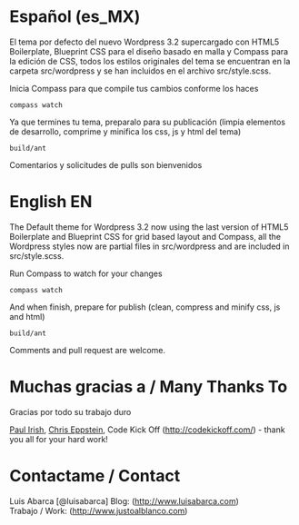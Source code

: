  Español (es_MX)
==================
El tema por defecto del nuevo Wordpress 3.2 supercargado con HTML5 Boilerplate, Blueprint CSS para el diseño basado en
malla y Compass para la edición de CSS, todos los estilos originales del tema se encuentran en la carpeta src/wordpress 
y se han incluidos en el archivo src/style.scss.

Inicia Compass para que compile tus cambios conforme los haces

    compass watch
    
Ya que termines tu tema, preparalo para su publicación (limpia elementos de desarrollo, comprime y minifica los css,
js y html del tema)

    build/ant

Comentarios y solicitudes de pulls son bienvenidos

 English EN
===========
The Default theme for Wordpress 3.2 now using the last version of HTML5 Boilerplate and Blueprint CSS for grid 
based layout and Compass, all the Wordpress styles now are partial files in src/wordpress and are included 
in src/style.scss.

Run Compass to watch for your changes
    
    compass watch
    
And when finish, prepare for publish (clean, compress and minify css, js and html)

    build/ant

Comments and pull request are welcome.

Muchas gracias a / Many Thanks To
=================================

Gracias por todo su trabajo duro

[Paul Irish](http://paulirish.com/), [Chris Eppstein](http://compass-style.org), Code Kick Off (http://codekickoff.com/) - thank you all for your hard work!


Contactame / Contact
====================
Luis Abarca [@luisabarca] 
Blog: (http://www.luisabarca.com)  
Trabajo / Work: (http://www.justoalblanco.com)